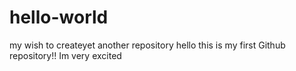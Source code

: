# hello-world
my wish to createyet another repository
hello this is my first Github repository!!
Im very excited
